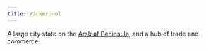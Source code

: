 ```yaml
---
title: Wickerpool
---
```

A large city state on the [Arsleaf Peninsula](../index.md), and a hub of trade and commerce.